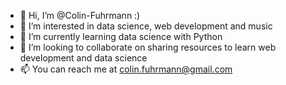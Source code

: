 - 👋 Hi, I’m @Colin-Fuhrmann :)
- 👀 I’m interested in data science, web development and music
- 🌱 I’m currently learning data science with Python
- 💞️ I’m looking to collaborate on sharing resources to learn web development and data science
- 📫 You can reach me at colin.fuhrmann@gmail.com

<!---
Colin-Fuhrmann/Colin-Fuhrmann is a ✨ special ✨ repository because its `README.md` (this file) appears on your GitHub profile.
You can click the Preview link to take a look at your changes.
--->
